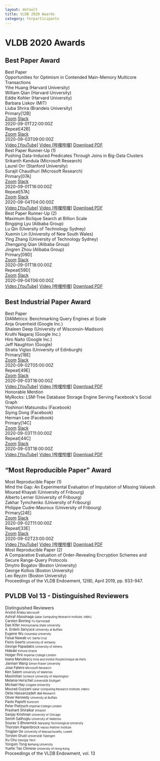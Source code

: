 ```yaml
---
layout: default
title: VLDB 2020 Awards
category: forparticipants
---
```


# VLDB 2020 Awards

## Best Paper Award

<div class="col-group">
    <div class="award col-12">
        <div class="header">Best Paper</div>
        <div class="title">Opportunities for Optimism in Contended Main-Memory Multicore Transactions</div>
        <div class="name">Yihe Huang (Harvard University)</div>
        <div class="name">William Qian (Harvard University)</div>
        <div class="name">Eddie Kohler (Harvard University)</div>
        <div class="name">Barbara Liskov (MIT)</div>
        <div class="name">Liuba Shrira (Brandeis University)</div>
        <div class="talk">
            <div class="col-group important-dates">
                <div class="col-2 id-head">Primary[12B]</div>
                <div class="col-2 id-col">
                    <a class="btn btn-small btn-conference" href="//tokyo.vldb2020.org/?tg=session&amp;go=conference&amp;id=id!12B">Zoom</a> <a class="btn btn-small btn-chat" href="//tokyo.vldb2020.org/?tg=session&amp;go=chat&amp;id=id!12B">Slack</a>
                </div>
                <div class="col-8 id-col timeUTC">2020-09-01T22:00:00Z</div>
            </div>
            <div class="col-group important-dates">
                <div class="col-2 id-head">Repeat[42B]</div>
                <div class="col-2 id-col">
                    <a class="btn btn-small btn-conference" href="//tokyo.vldb2020.org/?tg=session&amp;go=conference&amp;id=id!42B">Zoom</a> <a class="btn btn-small btn-chat" href="//tokyo.vldb2020.org/?tg=session&amp;go=chat&amp;id=id!42B">Slack</a>
                </div>
                <div class="col-8 id-col timeUTC">2020-09-03T09:00:00Z</div>
            </div>
        </div>
        <div class="footer">
        <a class="btn btn-video" href="//tokyo.vldb2020.org/?tg=paper&amp;go=video&amp;id=pid!12B-2" title="undefined">Video [YouTube]</a>
        <a class="btn btn-video2" href="//tokyo.vldb2020.org/?tg=paper&amp;go=video2&amp;id=pid!12B-2" title="undefined">Video [哔哩哔哩]</a>
        <a class="btn btn-paper" href="//tokyo.vldb2020.org/?tg=paper&amp;go=paper&amp;id=pid!12B-2" title="undefined">Download PDF</a>
        </div>
    </div>
</div>


<div class="col-group">
    <div class="award col-12">
        <div class="header">Best Paper Runner-Up (1)</div>
        <div class="title">Pushing Data-Induced Predicates Through Joins in Big-Data Clusters </div>
        <div class="name">Srikanth Kandula (Microsoft Research)</div>
        <div class="name">Laurel Orr (Stanford University)</div>
        <div class="name">Surajit Chaudhuri (Microsoft Research)</div>
        <div class="talk">
            <div class="col-group important-dates">
                <div class="col-2 id-head">Primary[07A]</div>
                <div class="col-2 id-col">
                    <a class="btn btn-small btn-conference" href="//tokyo.vldb2020.org/?tg=session&amp;go=conference&amp;id=id!07A">Zoom</a> <a class="btn btn-small btn-chat" href="//tokyo.vldb2020.org/?tg=session&amp;go=chat&amp;id=id!07A">Slack</a>
                </div>
                <div class="col-8 id-col timeUTC">2020-09-01T16:00:00Z</div>
            </div>
            <div class="col-group important-dates">
                <div class="col-2 id-head">Repeat[57A]</div>
                <div class="col-2 id-col">
                    <a class="btn btn-small btn-conference" href="//tokyo.vldb2020.org/?tg=session&amp;go=conference&amp;id=id!57A">Zoom</a> <a class="btn btn-small btn-chat" href="//tokyo.vldb2020.org/?tg=session&amp;go=chat&amp;id=id!57A">Slack</a>
                </div>
                <div class="col-8 id-col timeUTC">2020-09-04T04:00:00Z</div>
            </div>
        </div>
        <div class="footer">
        <a class="btn btn-video" href="//tokyo.vldb2020.org/?tg=paper&amp;go=video&amp;id=pid!07A-1">Video [YouTube]</a>
        <a class="btn btn-video2" href="//tokyo.vldb2020.org/?tg=paper&amp;go=video2&amp;id=pid!07A-1">Video [哔哩哔哩]</a>
        <a class="btn btn-paper" href="//tokyo.vldb2020.org/?tg=paper&amp;go=paper&amp;id=pid!07A-1">Download PDF</a>
        </div>
    </div>
</div>


<div class="col-group">
    <div class="award col-12">
        <div class="header">Best Paper Runner-Up (2)</div>
        <div class="title">Maximum Biclique Search at Billion Scale</div>
        <div class="name">Bingqing Lyu (Alibaba Group)</div>
        <div class="name">Lu Qin (Uiversity of Technology Sydney)</div>
        <div class="name">Xuemin Lin (University of New South Wales)</div>
        <div class="name">Ying Zhang (University of Technology Sydney)</div>
        <div class="name">Zhengping Qian (Alibaba Group)</div>
        <div class="name">Jingren Zhou (Alibaba Group)</div>
        <div class="talk">
            <div class="col-group important-dates">
                <div class="col-2 id-head">Primary[09D]</div>
                <div class="col-2 id-col">
                    <a class="btn btn-small btn-conference" href="//tokyo.vldb2020.org/?tg=session&amp;go=conference&amp;id=id!09D">Zoom</a> <a class="btn btn-small btn-chat" href="//tokyo.vldb2020.org/?tg=session&amp;go=chat&amp;id=id!09D">Slack</a>
                </div>
                <div class="col-8 id-col timeUTC">2020-09-01T18:00:00Z</div>
            </div>
            <div class="col-group important-dates">
                <div class="col-2 id-head">Repeat[59D]</div>
                <div class="col-2 id-col">
                    <a class="btn btn-small btn-conference" href="//tokyo.vldb2020.org/?tg=session&amp;go=conference&amp;id=id!59D">Zoom</a> <a class="btn btn-small btn-chat" href="//tokyo.vldb2020.org/?tg=session&amp;go=chat&amp;id=id!59D">Slack</a>
                </div>
                <div class="col-8 id-col timeUTC">2020-09-04T06:00:00Z</div>
            </div>
        </div>
        <div class="footer">
        <a class="btn btn-video" href="//tokyo.vldb2020.org/?tg=paper&amp;go=video&amp;id=pid!09D-3">Video [YouTube]</a>
        <a class="btn btn-video2" href="//tokyo.vldb2020.org/?tg=paper&amp;go=video2&amp;id=pid!09D-3">Video [哔哩哔哩]</a>
        <a class="btn btn-paper" href="//tokyo.vldb2020.org/?tg=paper&amp;go=paper&amp;id=pid!09D-3">Download PDF</a>
        </div>
    </div>
</div>


## Best Industrial Paper Award

<div class="col-group">
    <div class="award col-12">
        <div class="header">Best Paper</div>
        <div class="title">DIAMetrics: Benchmarking Query Engines at Scale</div>
        <div class="name">Anja Gruenheid (Google Inc.)</div>
        <div class="name">Shaleen Deep (University of Wisconsin-Madison)</div>
        <div class="name">Kruthi Nagaraj (Google Inc.)</div>
        <div class="name">Hiro Naito (Google Inc.)</div>
        <div class="name">Jeff Naughton (Google)</div>
        <div class="name">Stratis Viglas (University of Edinburgh)</div>
        <div class="talk">
            <div class="col-group important-dates">
                <div class="col-2 id-head">Primary[18E]</div>
                <div class="col-2 id-col">
                    <a class="btn btn-small btn-conference" href="//tokyo.vldb2020.org/?tg=session&amp;go=conference&amp;id=id!18E">Zoom</a> <a class="btn btn-small btn-chat" href="//tokyo.vldb2020.org/?tg=session&amp;go=chat&amp;id=id!18E">Slack</a>
                </div>
                <div class="col-8 id-col timeUTC">2020-09-02T05:00:00Z</div>
            </div>
            <div class="col-group important-dates">
                <div class="col-2 id-head">Repeat[49E]</div>
                <div class="col-2 id-col">
                    <a class="btn btn-small btn-conference" href="//tokyo.vldb2020.org/?tg=session&amp;go=conference&amp;id=id!49E">Zoom</a> <a class="btn btn-small btn-chat" href="//tokyo.vldb2020.org/?tg=session&amp;go=chat&amp;id=id!49E">Slack</a>
                </div>
                <div class="col-8 id-col timeUTC">2020-09-03T18:00:00Z</div>
            </div>
        </div>
        <div class="footer">
        <a class="btn btn-video" href="//tokyo.vldb2020.org/?tg=paper&amp;go=video&amp;id=pid!18E-3">Video [YouTube]</a>
        <a class="btn btn-video2" href="//tokyo.vldb2020.org/?tg=paper&amp;go=video2&amp;id=pid!18E-3">Video [哔哩哔哩]</a>
        <a class="btn btn-paper" href="//tokyo.vldb2020.org/?tg=paper&amp;go=paper&amp;id=pid!18E-3">Download PDF</a>
        </div>
    </div>
</div>


<div class="col-group">
    <div class="award col-12">
        <div class="header">Honorable Mention</div>
        <div class="title">MyRocks: LSM-Tree Database Storage Engine Serving
Facebook's Social Graph</div>
        <div class="name">Yoshinori Matsunobu (Facebook)</div>
        <div class="name">Siying Dong (Facebook)</div>
        <div class="name">Herman Lee (Facebook)</div>
        <div class="talk">
            <div class="col-group important-dates">
                <div class="col-2 id-head">Primary[14C]</div>
                <div class="col-2 id-col">
                    <a class="btn btn-small btn-conference" href="//tokyo.vldb2020.org/?tg=session&amp;go=conference&amp;id=id!14C">Zoom</a> <a class="btn btn-small btn-chat" href="//tokyo.vldb2020.org/?tg=session&amp;go=chat&amp;id=id!14C">Slack</a>
                </div>
                <div class="col-8 id-col timeUTC">2020-09-03T11:00:00Z</div>
            </div>
            <div class="col-group important-dates">
                <div class="col-2 id-head">Repeat[44C]</div>
                <div class="col-2 id-col">
                    <a class="btn btn-small btn-conference" href="//tokyo.vldb2020.org/?tg=session&amp;go=conference&amp;id=id!44C">Zoom</a> <a class="btn btn-small btn-chat" href="//tokyo.vldb2020.org/?tg=session&amp;go=chat&amp;id=id!44C">Slack</a>
                </div>
                <div class="col-8 id-col timeUTC">2020-09-03T18:00:00Z</div>
            </div>
        </div>
        <div class="footer">
        <a class="btn btn-video" href="//tokyo.vldb2020.org/?tg=paper&amp;go=video&amp;id=pid!14C-1">Video [YouTube]</a>
        <a class="btn btn-video2" href="//tokyo.vldb2020.org/?tg=paper&amp;go=video2&amp;id=pid!14C-1">Video [哔哩哔哩]</a>
        <a class="btn btn-paper" href="//tokyo.vldb2020.org/?tg=paper&amp;go=paper&amp;id=pid!14C-1">Download PDF</a>
        </div>
    </div>
</div>

## “Most Reproducible Paper” Award

<div class="col-group">
    <div class="award col-12">
        <div class="header">Most Reproducible Paper (1)</div>
        <div class="title">Mind the Gap: An Experimental Evaluation of Imputation of Missing Valuesh</div>
        <div class="name">Mourad Khayati (University of Fribourg)</div>
        <div class="name">Alberto Lerner (University of Fribourg)</div>
        <div class="name">Zakhar Tymchenko (University of Fribourg)</div>
        <div class="name">Philippe Cudre-Mauroux (University of Fribourg)</div>
        <div class="talk">
            <div class="col-group important-dates">
                <div class="col-2 id-head">Primary[24E]</div>
                <div class="col-2 id-col">
                    <a class="btn btn-small btn-conference" href="//tokyo.vldb2020.org/?tg=session&amp;go=conference&amp;id=id!24E">Zoom</a> <a class="btn btn-small btn-chat" href="//tokyo.vldb2020.org/?tg=session&amp;go=chat&amp;id=id!24E">Slack</a>
                </div>
                <div class="col-8 id-col timeUTC">2020-09-02T11:00:00Z</div>
            </div>
            <div class="col-group important-dates">
                <div class="col-2 id-head">Repeat[33E]</div>
                <div class="col-2 id-col">
                    <a class="btn btn-small btn-conference" href="//tokyo.vldb2020.org/?tg=session&amp;go=conference&amp;id=id!33E">Zoom</a> <a class="btn btn-small btn-chat" href="//tokyo.vldb2020.org/?tg=session&amp;go=chat&amp;id=id!33E">Slack</a>
                </div>
                <div class="col-8 id-col timeUTC">2020-09-02T23:00:00Z</div>
            </div>
        </div>
        <div class="footer">
        <a class="btn btn-video" href="//tokyo.vldb2020.org/?tg=paper&amp;go=video&amp;id=pid!24E-2">Video [YouTube]</a>
        <a class="btn btn-video2" href="//tokyo.vldb2020.org/?tg=paper&amp;go=video2&amp;id=pid!24E-2">Video [哔哩哔哩]</a>
        <a class="btn btn-paper" href="//tokyo.vldb2020.org/?tg=paper&amp;go=paper&amp;id=pid!24E-2">Download PDF</a>
        </div>
    </div>
</div>

<div class="col-group">
    <div class="award col-12">
        <div class="header">Most Reproducible Paper (2)</div>
        <div class="title">A Comparative Evaluation of Order-Revealing Encryption Schemes and Secure Range-Query Protocols</div>
        <div class="name">Dmytro Bogatov (Boston University)</div>
        <div class="name">George Kollios (Boston University)</div>
        <div class="name">Leo Reyzin (Boston University)</div>
        <div class="footer"><a class="icon" href="http://www.vldb.org/pvldb/vol12/p933-bogatov.pdf"><i class="fas fa-file-download"></i></a><large>Proceedings of the VLDB Endowment, 12(8), April 2019, pp. 933-947. </large></div>
    </div>
</div>

## PVLDB Vol 13 - Distinguished Reviewers

<div class="col-group">
    <div class="award col-12">
        <div class="header">Distinguished Reviewers</div>
        <div class="col-group name">
            <div class="col-6" style="font-size:0.8em;">
                <div>
                    Arvind Arasu <small>Microsoft</small>
                </div>
                <div>Ashraf Aboulnaga <small>Qatar Computing Research Institute, HBKU</small></div>
                <div>Carsten Binning <small>TU Darmstadt</small></div>
                <div>Dan Kifer <small>Pennsylvania State University</small></div>
                <div>A. Erdem Sariyuce <small>University at Buffalo</small></div>
                <div>Eugene Wu <small>Columbia University</small></div>
                <div>Faisal Nawab <small>UC Santa Cruz</small></div>
                <div>Floris Geerts <small>University of Antwerp</small></div>
                <div>George Papadakis <small>University of Athens</small></div>
                <div>Hideaki <small>Kimura Oracle</small></div>
                <div>Holger Pirk <small>Imperial College London</small></div>
                <div>Ioana Manolescu <small>Inria and Institut Polytechnique de Paris</small></div>
                <div>Jiannan Wang <small>Simon Fraser University</small></div>
                <div>Jose Faleiro <small>Microsoft Research</small></div>
                <div>Ken Salem <small>University of Waterloo</small></div>
                <div>Maximilian <small>Schleich University of Washington</small></div>
                <div>Melanie Herschel <small>Universität Stuttgart</small></div>
            </div>
            <div class="col-6" style="font-size:0.8em;">
                <div>Michael Hay <small>Colgate University</small></div>
                <div>Mourad Ouzzani <small>Qatar Computing Research Institute, HBKU</small></div>
                <div>Oktie Hassanzadeh <small>IBM Research</small></div>
                <div>Oliver Kennedy <small>University at Buffalo</small></div>
                <div>Paolo Papotti <small>Eurecom</small></div>
                <div>Peter Pietzuch <small>Imperial College London</small></div>
                <div>Prashant Shiralkar <small>Amazon</small></div>
                <div>Sanjay Krishnan <small>University of Chicago</small></div>
                <div>Semih Salihoglu <small>University of Waterloo</small></div>
                <div>Sourav S Bhowmick <small>Nanyang Technological University</small></div>
                <div>Thorsten Papenbrock <small>Hasso Plattner Institute</small></div>
                <div>Tingjian Ge <small>University of Massachusetts, Lowell</small></div>
                <div>Torsten Grust <small>Universität Tübingen</small></div>
                <div>Xu Chu <small>Georgia Tech</small></div>
                <div>Yongxin Tong <small>Beihang University</small></div>
                <div>Yuefei Tao Chinese <small>University of Hong Kong</small></div>
            </div>
        </div>
        <div class="footer"><a class="icon" href="http://vldb.org/pvldb/vol13.html"><i class="fas fa-file-download"></i></a><large>Proceedings of the VLDB Endowment, vol. 13</large></div>
    </div>
</div>
